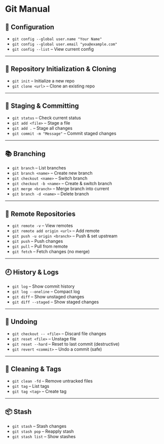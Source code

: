 # Git Manual

## 🔧 Configuration
- `git config --global user.name "Your Name"`
- `git config --global user.email "you@example.com"`
- `git config --list` – View current config

---

## 📁 Repository Initialization & Cloning
- `git init` – Initialize a new repo
- `git clone <url>` – Clone an existing repo

---

## 📄 Staging & Committing
- `git status` – Check current status
- `git add <file>` – Stage a file
- `git add .` – Stage all changes
- `git commit -m "Message"` – Commit staged changes

---

## 📚 Branching
- `git branch` – List branches
- `git branch <name>` – Create new branch
- `git checkout <name>` – Switch branch
- `git checkout -b <name>` – Create & switch branch
- `git merge <branch>` – Merge branch into current
- `git branch -d <name>` – Delete branch

---

## 🔁 Remote Repositories
- `git remote -v` – View remotes
- `git remote add origin <url>` – Add remote
- `git push -u origin <branch>` – Push & set upstream
- `git push` – Push changes
- `git pull` – Pull from remote
- `git fetch` – Fetch changes (no merge)

---

## 🕘 History & Logs
- `git log` – Show commit history
- `git log --oneline` – Compact log
- `git diff` – Show unstaged changes
- `git diff --staged` – Show staged changes

---

## 🧪 Undoing
- `git checkout -- <file>` – Discard file changes
- `git reset <file>` – Unstage file
- `git reset --hard` – Reset to last commit (destructive)
- `git revert <commit>` – Undo a commit (safe)

---

## 🧹 Cleaning & Tags
- `git clean -fd` – Remove untracked files
- `git tag` – List tags
- `git tag <tag>` – Create tag

---

## 📦 Stash
- `git stash` – Stash changes
- `git stash pop` – Reapply stash
- `git stash list` – Show stashes
